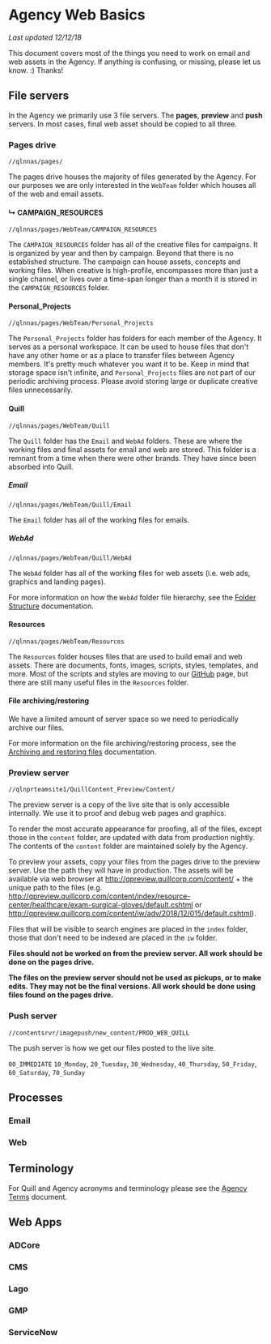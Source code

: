 # Agency Web Basics
_Last updated 12/12/18_

This document covers most of the things you need to work on email and web assets in the Agency. If anything is confusing, or missing, please let us know. :) Thanks!

## File servers
In the Agency we primarily use 3 file servers. The __pages__, __preview__ and __push__ servers. In most cases, final web asset should be copied to all three.

### Pages drive
`//qlnnas/pages/`

The pages drive houses the majority of files generated by the Agency. For our purposes we are only interested in the `WebTeam` folder which houses all of the web and email assets.

#### &rdsh; CAMPAIGN_RESOURCES
`//qlnnas/pages/WebTeam/CAMPAIGN_RESOURCES`

The `CAMPAIGN_RESOURCES` folder has all of the creative files for campaigns. It is organized by year and then by campaign. Beyond that there is no established structure. The campaign can house assets, concepts and working files. When creative is high-profile, encompasses more than just a single channel, or lives over a time-span longer than a month it is stored in the `CAMPAIGN_RESOURCES` folder.

#### Personal_Projects
`//qlnnas/pages/WebTeam/Personal_Projects`

The `Personal_Projects` folder has folders for each member of the Agency. It serves as a personal workspace. It can be used to house files that don't have any other home or as a place to transfer files between Agency members. It's pretty much whatever you want it to be. Keep in mind that storage space isn't infinite, and `Personal_Projects` files are not part of our periodic archiving process. Please avoid storing large or duplicate creative files unnecessarily.

#### Quill
`//qlnnas/pages/WebTeam/Quill`

The `Quill` folder has the `Email` and `WebAd` folders. These are where the working files and final assets for email and web are stored. This folder is a remnant from a time when there were other brands. They have since been absorbed into Quill.

##### Email
`//qlnnas/pages/WebTeam/Quill/Email`

The `Email` folder has all of the working files for emails.

##### WebAd
`//qlnnas/pages/WebTeam/Quill/WebAd`

The `WebAd` folder has all of the working files for web assets (i.e. web ads, graphics and landing pages).

For more information on how the `WebAd` folder file hierarchy, see the [Folder Structure](https://github.com/agency-quill/agency-project-files/blob/master/documentation/folder-structure.md) documentation.

#### Resources
`//qlnnas/pages/WebTeam/Resources`

The `Resources` folder houses files that are used to build email and web assets. There are documents, fonts, images, scripts, styles, templates, and more. Most of the scripts and styles are moving to our [GitHub](https://github.com/agency-quill/agency-project-files) page, but there are still many useful files in the `Resources` folder.

#### File archiving/restoring
We have a limited amount of server space so we need to periodically archive our files.

For more information on the file archiving/restoring process, see the [Archiving and restoring files](https://github.com/agency-quill/agency-project-files/blob/master/documentation/file-archiving-restoring.md) documentation.

### Preview server
`//qlnprteamsite1/QuillContent_Preview/Content/`

The preview server is a copy of the live site that is only accessible internally. We use it to proof and debug web pages and graphics.

To render the most accurate appearance for proofing, all of the files, except those in the `content` folder, are updated with data from production nightly. The contents of the `content` folder are maintained solely by the Agency.

To preview your assets, copy your files from the pages drive to the preview server. Use the path they will have in production. The assets will be available via web browser at http://qpreview.quillcorp.com/content/ + the unique path to the files (e.g. http://qpreview.quillcorp.com/content/index/resource-center/healthcare/exam-surgical-gloves/default.cshtml or http://qpreview.quillcorp.com/content/iw/adv/2018/12/015/default.cshtml).

Files that will be visible to search engines are placed in the `index` folder, those that don't need to be indexed are placed in the `iw` folder.

__Files should not be worked on from the preview server. All work should be done on the pages drive.__

__The files on the preview server should not be used as pickups, or to make edits. They may not be the final versions. All work should be done using files found on the pages drive.__

### Push server
`//contentsrvr/imagepush/new_content/PROD_WEB_QUILL`

The push server is how we get our files posted to the live site. 

`00_IMMEDIATE`
`10_Monday`, `20_Tuesday`, `30_Wednesday`, `40_Thursday`, `50_Friday`, `60_Saturday`, `70_Sunday`

## Processes

### Email

### Web

## Terminology
For Quill and Agency acronyms and terminology please see the [Agency Terms](https://github.com/agency-quill/agency-project-files/blob/master/documentation/agency-terms.md) document.

## Web Apps
### ADCore
### CMS
### Lago
### GMP
### ServiceNow
